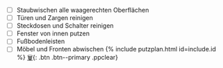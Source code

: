  - [ ] Staubwischen alle waagerechten Oberflächen
 - [ ] Türen und Zargen reinigen
 - [ ] Steckdosen und Schalter reinigen
 - [ ] Fenster von innen putzen
 - [ ] Fußbodenleisten
 - [ ] Möbel und Fronten abwischen
 {%  include putzplan.html id=include.id %}
 [🗑️](){: .btn .btn--primary .ppclear}
<!--stackedit_data:
eyJoaXN0b3J5IjpbNzYxNzc1MDg5LC0xMzc0ODUyNTU3XX0=
-->